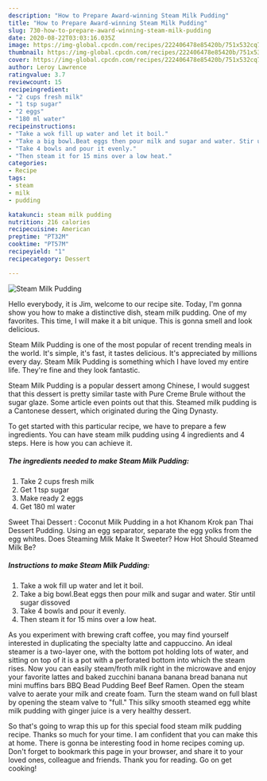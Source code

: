 ```yaml
---
description: "How to Prepare Award-winning Steam Milk Pudding"
title: "How to Prepare Award-winning Steam Milk Pudding"
slug: 730-how-to-prepare-award-winning-steam-milk-pudding
date: 2020-08-22T03:03:16.035Z
image: https://img-global.cpcdn.com/recipes/222406478e85420b/751x532cq70/steam-milk-pudding-recipe-main-photo.jpg
thumbnail: https://img-global.cpcdn.com/recipes/222406478e85420b/751x532cq70/steam-milk-pudding-recipe-main-photo.jpg
cover: https://img-global.cpcdn.com/recipes/222406478e85420b/751x532cq70/steam-milk-pudding-recipe-main-photo.jpg
author: Leroy Lawrence
ratingvalue: 3.7
reviewcount: 15
recipeingredient:
- "2 cups fresh milk"
- "1 tsp sugar"
- "2 eggs"
- "180 ml water"
recipeinstructions:
- "Take a wok fill up water and let it boil."
- "Take a big bowl.Beat eggs then pour milk and sugar and water. Stir until sugar dissoved"
- "Take 4 bowls and pour it evenly."
- "Then steam it for 15 mins over a low heat."
categories:
- Recipe
tags:
- steam
- milk
- pudding

katakunci: steam milk pudding 
nutrition: 216 calories
recipecuisine: American
preptime: "PT32M"
cooktime: "PT57M"
recipeyield: "1"
recipecategory: Dessert

---
```



![Steam Milk Pudding](https://img-global.cpcdn.com/recipes/222406478e85420b/751x532cq70/steam-milk-pudding-recipe-main-photo.jpg)

Hello everybody, it is Jim, welcome to our recipe site. Today, I'm gonna show you how to make a distinctive dish, steam milk pudding. One of my favorites. This time, I will make it a bit unique. This is gonna smell and look delicious.

Steam Milk Pudding is one of the most popular of recent trending meals in the world. It's simple, it's fast, it tastes delicious. It's appreciated by millions every day. Steam Milk Pudding is something which I have loved my entire life. They're fine and they look fantastic.

Steam Milk Pudding is a popular dessert among Chinese, I would suggest that this dessert is pretty similar taste with Pure Creme Brule without the sugar glaze. Some article even points out that this. Steamed milk pudding is a Cantonese dessert, which originated during the Qing Dynasty.


To get started with this particular recipe, we have to prepare a few ingredients. You can have steam milk pudding using 4 ingredients and 4 steps. Here is how you can achieve it.

<!--inarticleads1-->

##### The ingredients needed to make Steam Milk Pudding:

1. Take 2 cups fresh milk
1. Get 1 tsp sugar
1. Make ready 2 eggs
1. Get 180 ml water


Sweet Thai Dessert : Coconut Milk Pudding in a hot Khanom Krok pan Thai Dessert Pudding. Using an egg separator, separate the egg yolks from the egg whites. Does Steaming Milk Make It Sweeter? How Hot Should Steamed Milk Be? 

<!--inarticleads2-->

##### Instructions to make Steam Milk Pudding:

1. Take a wok fill up water and let it boil.
1. Take a big bowl.Beat eggs then pour milk and sugar and water. Stir until sugar dissoved
1. Take 4 bowls and pour it evenly.
1. Then steam it for 15 mins over a low heat.


As you experiment with brewing craft coffee, you may find yourself interested in duplicating the specialty latte and cappuccino. An ideal steamer is a two-layer one, with the bottom pot holding lots of water, and sitting on top of it is a pot with a perforated bottom into which the steam rises. Now you can easily steam/froth milk right in the microwave and enjoy your favorite lattes and baked zucchini banana banana bread banana nut mini muffins bars BBQ Bead Pudding Beef Beef Ramen. Open the steam valve to aerate your milk and create foam. Turn the steam wand on full blast by opening the steam valve to &#34;full.&#34; This silky smooth steamed egg white milk pudding with ginger juice is a very healthy dessert. 

So that's going to wrap this up for this special food steam milk pudding recipe. Thanks so much for your time. I am confident that you can make this at home. There is gonna be interesting food in home recipes coming up. Don't forget to bookmark this page in your browser, and share it to your loved ones, colleague and friends. Thank you for reading. Go on get cooking!

